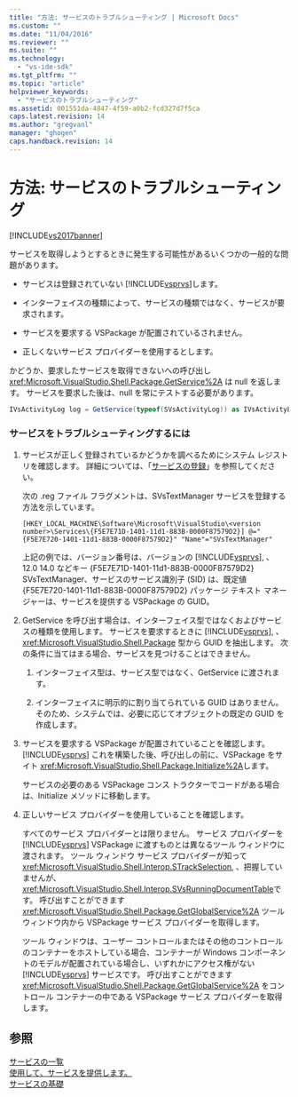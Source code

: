 ```yaml
---
title: "方法: サービスのトラブルシューティング | Microsoft Docs"
ms.custom: ""
ms.date: "11/04/2016"
ms.reviewer: ""
ms.suite: ""
ms.technology: 
  - "vs-ide-sdk"
ms.tgt_pltfrm: ""
ms.topic: "article"
helpviewer_keywords: 
  - "サービスのトラブルシューティング"
ms.assetid: 001551da-4847-4f59-a0b2-fcd327d7f5ca
caps.latest.revision: 14
ms.author: "gregvanl"
manager: "ghogen"
caps.handback.revision: 14
---
```

# 方法: サービスのトラブルシューティング
[!INCLUDE[vs2017banner](../code-quality/includes/vs2017banner.md)]

サービスを取得しようとするときに発生する可能性があるいくつかの一般的な問題があります。  
  
-   サービスは登録されていない [!INCLUDE[vsprvs](../code-quality/includes/vsprvs_md.md)]します。  
  
-   インターフェイスの種類によって、サービスの種類ではなく、サービスが要求されます。  
  
-   サービスを要求する VSPackage が配置されているされません。  
  
-   正しくないサービス プロバイダーを使用するとします。  
  
 かどうか、要求したサービスを取得できないへの呼び出し <xref:Microsoft.VisualStudio.Shell.Package.GetService%2A> は null を返します。 サービスを要求した後は、null を常にテストする必要があります。  
  
```c#  
IVsActivityLog log = GetService(typeof(SVsActivityLog)) as IVsActivityLog; if (log == null) return;  
```  
  
### サービスをトラブルシューティングするには  
  
1.  サービスが正しく登録されているかどうかを調べるためにシステム レジストリを確認します。 詳細については、「[サービスの登録](../misc/registering-services.md)」を参照してください。  
  
     次の .reg ファイル フラグメントは、SVsTextManager サービスを登録する方法を示しています。  
  
    ```  
    [HKEY_LOCAL_MACHINE\Software\Microsoft\VisualStudio\<version number>\Services\{F5E7E71D-1401-11d1-883B-0000F87579D2}] @="{F5E7E720-1401-11d1-883B-0000F87579D2}" "Name"="SVsTextManager"  
    ```  
  
     上記の例では、バージョン番号は、バージョンの [!INCLUDE[vsprvs](../code-quality/includes/vsprvs_md.md)], 、12.0 14.0 などキー {F5E7E71D\-1401\-11d1\-883B\-0000F87579D2} SVsTextManager、サービスのサービス識別子 \(SID\) は、既定値 {F5E7E720\-1401\-11d1\-883B\-0000F87579D2} パッケージ テキスト マネージャーは、サービスを提供する VSPackage の GUID。  
  
2.  GetService を呼び出す場合は、インターフェイス型ではなくおよびサービスの種類を使用します。 サービスを要求するときに [!INCLUDE[vsprvs](../code-quality/includes/vsprvs_md.md)], 、<xref:Microsoft.VisualStudio.Shell.Package> 型から GUID を抽出します。 次の条件に当てはまる場合、サービスを見つけることはできません。  
  
    1.  インターフェイス型は、サービス型ではなく、GetService に渡されます。  
  
    2.  インターフェイスに明示的に割り当てられている GUID はありません。 そのため、システムでは、必要に応じてオブジェクトの既定の GUID を作成します。  
  
3.  サービスを要求する VSPackage が配置されていることを確認します。[!INCLUDE[vsprvs](../code-quality/includes/vsprvs_md.md)] これを構築した後、呼び出しの前に、VSPackage をサイト <xref:Microsoft.VisualStudio.Shell.Package.Initialize%2A>します。  
  
     サービスの必要のある VSPackage コンス トラクターでコードがある場合は、Initialize メソッドに移動します。  
  
4.  正しいサービス プロバイダーを使用していることを確認します。  
  
     すべてのサービス プロバイダーとは限りません。 サービス プロバイダーを [!INCLUDE[vsprvs](../code-quality/includes/vsprvs_md.md)] VSPackage に渡すものとは異なるツール ウィンドウに渡されます。 ツール ウィンドウ サービス プロバイダーが知って <xref:Microsoft.VisualStudio.Shell.Interop.STrackSelection>, 、把握していませんが、 <xref:Microsoft.VisualStudio.Shell.Interop.SVsRunningDocumentTable>です。 呼び出すことができます <xref:Microsoft.VisualStudio.Shell.Package.GetGlobalService%2A> ツール ウィンドウ内から VSPackage サービス プロバイダーを取得します。  
  
     ツール ウィンドウは、ユーザー コントロールまたはその他のコントロールのコンテナーをホストしている場合、コンテナーが Windows コンポーネントのモデルが配置されている場合し、いずれかにアクセス権がない [!INCLUDE[vsprvs](../code-quality/includes/vsprvs_md.md)] サービスです。 呼び出すことができます <xref:Microsoft.VisualStudio.Shell.Package.GetGlobalService%2A> をコントロール コンテナーの中である VSPackage サービス プロバイダーを取得します。  
  
## 参照  
 [サービスの一覧](../extensibility/internals/list-of-available-services.md)   
 [使用して、サービスを提供します。](../extensibility/using-and-providing-services.md)   
 [サービスの基礎](../extensibility/internals/service-essentials.md)